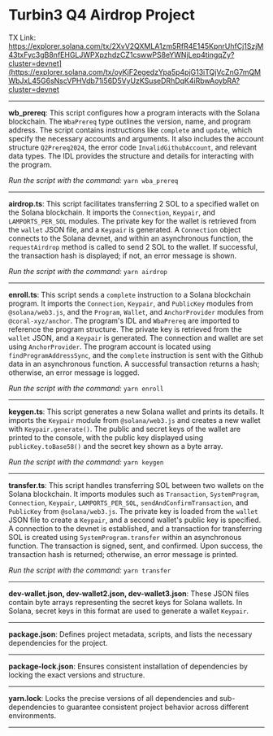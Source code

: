 # Turbin3 Q4 Airdrop Project

TX Link: https://explorer.solana.com/tx/2XvV2QXMLA1zm5RfR4E145KpnrUhfCj1SzjM43txFyc3gB8nfEHGLJWPXpzhdzCZ1cswwPS8eYWNjLep4tingqZy?cluster=devnet](https://explorer.solana.com/tx/oyKjF2egedzYpa5p4pjG13iTQjVcZnG7mQMWbJxL45G6sNscVPHVdb71i56D5VyUzKSuseDRhDqK4iRbwAoybRA?cluster=devnet

---

**wb_prereq**: This script configures how a program interacts with the Solana blockchain. The `WbaPrereq` type outlines the version, name, and program address. The script contains instructions like `complete` and `update`, which specify the necessary accounts and arguments. It also includes the account structure `Q2Prereq2024`, the error code `InvalidGithubAccount`, and relevant data types. The IDL provides the structure and details for interacting with the program.

_Run the script with the command:_ `yarn wba_prereq`

---

**airdrop.ts**: This script facilitates transferring 2 SOL to a specified wallet on the Solana blockchain. It imports the `Connection`, `Keypair`, and `LAMPORTS_PER_SOL` modules. The private key for the wallet is retrieved from the `wallet` JSON file, and a `Keypair` is generated. A `Connection` object connects to the Solana devnet, and within an asynchronous function, the `requestAirdrop` method is called to send 2 SOL to the wallet. If successful, the transaction hash is displayed; if not, an error message is shown.

_Run the script with the command:_ `yarn airdrop`

---

**enroll.ts**: This script sends a `complete` instruction to a Solana blockchain program. It imports the `Connection`, `Keypair`, and `PublicKey` modules from `@solana/web3.js`, and the `Program`, `Wallet`, and `AnchorProvider` modules from `@coral-xyz/anchor`. The program's IDL and `WbaPrereq` are imported to reference the program structure. The private key is retrieved from the `wallet` JSON, and a `Keypair` is generated. The connection and wallet are set using `AnchorProvider`. The program account is located using `findProgramAddressSync`, and the `complete` instruction is sent with the Github data in an asynchronous function. A successful transaction returns a hash; otherwise, an error message is logged.

_Run the script with the command:_ `yarn enroll`

---

**keygen.ts**: This script generates a new Solana wallet and prints its details. It imports the `Keypair` module from `@solana/web3.js` and creates a new wallet with `Keypair.generate()`. The public and secret keys of the wallet are printed to the console, with the public key displayed using `publicKey.toBase58()` and the secret key shown as a byte array.

_Run the script with the command:_ `yarn keygen`

---

**transfer.ts**: This script handles transferring SOL between two wallets on the Solana blockchain. It imports modules such as `Transaction`, `SystemProgram`, `Connection`, `Keypair`, `LAMPORTS_PER_SOL`, `sendAndConfirmTransaction`, and `PublicKey` from `@solana/web3.js`. The private key is loaded from the `wallet` JSON file to create a `Keypair`, and a second wallet's public key is specified. A connection to the devnet is established, and a transaction for transferring SOL is created using `SystemProgram.transfer` within an asynchronous function. The transaction is signed, sent, and confirmed. Upon success, the transaction hash is returned; otherwise, an error message is printed.

_Run the script with the command:_ `yarn transfer`

---

**dev-wallet.json, dev-wallet2.json, dev-wallet3.json**: These JSON files contain byte arrays representing the secret keys for Solana wallets. In Solana, secret keys in this format are used to generate a wallet `Keypair`.

---

**package.json**: Defines project metadata, scripts, and lists the necessary dependencies for the project.

---

**package-lock.json**: Ensures consistent installation of dependencies by locking the exact versions and structure.

---

**yarn.lock**: Locks the precise versions of all dependencies and sub-dependencies to guarantee consistent project behavior across different environments.

---
